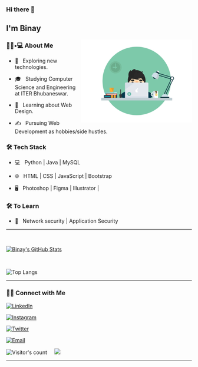 <!---
binay-tripathy/binay-tripathy is a ✨ special ✨ repository because its `README.md` (this file) appears on your GitHub profile.
You can click the Preview link to take a look at your changes.
--->
<!-- <h3 title="hehehe"> Hi there! 👋</h3> -->

<!--

- 🔭 I’m currently working on ...
- 🌱 I’m currently learning ...
- 👯 I’m looking to collaborate on ...
- 🤔 I’m looking for help with ...
- 💬 Ask me about ...
- 📫 How to reach me: ...
- 😄 Pronouns: ...
- ⚡ Fun fact: ...
-->
### Hi there 👋<h2> I'm Binay</h2>

<img align='right' src="https://github.com/nirala69/nirala69/blob/master/70804f7e25b11f29db904f2fa7b4cd9d.gif" width="300">

<h3> 👨🏻•💻 About Me </h3>



- 🤔 &nbsp; Exploring new technologies.

- 🎓 &nbsp; Studying Computer Science and Engineering at ITER Bhubaneswar.

- 🌱 &nbsp; Learning about Web Design.

- ✍️ &nbsp; Pursuing Web Development as hobbies/side hustles.



<h3>🛠 Tech Stack</h3>



- 💻 &nbsp; Python | Java | MySQL

- 🌐 &nbsp; HTML | CSS | JavaScript | Bootstrap
 
- 🖥 &nbsp; Photoshop | Figma | Illustrator | 

<!--

- 🛢 &nbsp; MySQL | MongoDB

- 🔧 &nbsp; Git | Markdown | Selenium | Tidyverse

- 🖥 &nbsp; Illustrator| Photoshop | InDesign

-->



<h3>🛠 To Learn</h3>

- 🔧 &nbsp; Network security | Application Security

<hr>



<br/>

[![Binay's GitHub Stats](https://github-readme-stats.vercel.app/api?username=binay-tripathy&count_private=true&show_icons=true&theme=dark)](https://github.com/binay-tripathy)

<br/>

![Top Langs](https://github-readme-stats.vercel.app/api/top-langs/?username=binay-tripathy&count_private=true&show_icons=true&theme=dark)

<hr>


<h3> 🤝🏻 Connect with Me </h3>

<p align="center">

<a href="https://www.linkedin.com/in/binaytripathy/"><img alt="LinkedIn" src="https://img.shields.io/badge/LinkedIn-Binay%20Tripathy-blue?style=flat-square&logo=linkedin"></a>

<a href="https://www.instagram.com/binay__tripathy/"><img alt="Instagram" src="https://img.shields.io/badge/Instagram-binay__tripathy-blue?style=flat-square&logo=instagram"></a>
  
<a href="https://twitter.com/tripathy_binay"><img alt="Twitter" src="https://img.shields.io/badge/Twitter-tripathy_binay-blue?style=flat-square&logo=twitter"></a>

<a href="mailto:binaytripathy123@gmail.com"><img alt="Email" src="https://img.shields.io/badge/Email-binaytripathy123@gmail.com-blue?style=flat-square&logo=gmail"></a>

</p>





![Visitor's count](https://Visitor-badge.laobi.icu/badge?page_id=binay-tripathy.binay-tripathy) &nbsp; &nbsp;
<img src="https://media.giphy.com/media/dxn6fRlTIShoeBr69N/giphy.gif" width="30">





<hr>


